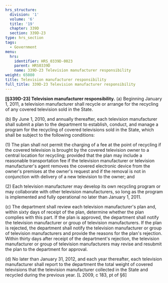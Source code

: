 ```yaml
---
hrs_structure:
  division: '1'
  volume: '6'
  title: '19'
  chapter: 339D
  section: 339D-23
type: hrs_section
tags:
  - Government
menu:
  hrs:
    identifier: HRS_0339D-0023
    parent: HRS0339D
    name: 339D-23 Television manufacturer responsibility
weight: 65080
title: Television manufacturer responsibility
full_title: 339D-23 Television manufacturer responsibility
---
```

**[§339D-23] Television manufacturer responsibility.** (a) Beginning January 1, 2011, a television manufacturer shall recycle or arrange for the recycling of any covered television sold in the State.

(b) By June 1, 2010, and annually thereafter, each television manufacturer shall submit a plan to the department to establish, conduct, and manage a program for the recycling of covered televisions sold in the State, which shall be subject to the following conditions:

(1) The plan shall not permit the charging of a fee at the point of recycling if the covered television is brought by the covered television owner to a central location for recycling; provided that the plan may include a reasonable transportation fee if the television manufacturer or television manufacturer's agent removes the covered electronic device from the owner's premises at the owner's request and if the removal is not in conjunction with delivery of a new television to the owner; and

(2) Each television manufacturer may develop its own recycling program or may collaborate with other television manufacturers, so long as the program is implemented and fully operational no later than January 1, 2011.

(c) The department shall review each television manufacturer's plan and, within sixty days of receipt of the plan, determine whether the plan complies with this part. If the plan is approved, the department shall notify the television manufacturer or group of television manufacturers. If the plan is rejected, the department shall notify the television manufacturer or group of television manufacturers and provide the reasons for the plan's rejection. Within thirty days after receipt of the department's rejection, the television manufacturer or group of television manufacturers may revise and resubmit the plan to the department for approval.

(d) No later than January 31, 2012, and each year thereafter, each television manufacturer shall report to the department the total weight of covered televisions that the television manufacturer collected in the State and recycled during the previous year. [L 2009, c 183, pt of §6]